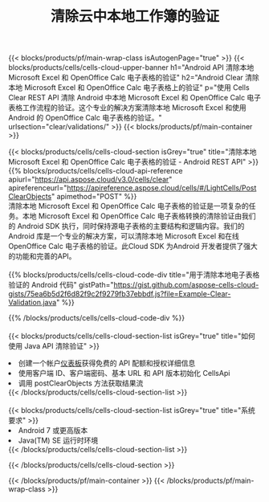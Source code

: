 ﻿---
title: 清除云中本地工作簿的验证
description: 用于在 Microsoft Excel 和 OpenOffice Calc 上清除验证的云 API 和 SDK。 Cells Cloud API 对本地电子表格进行清晰验证。SDK支持多种开发语言。它们包括 Android、C#、Go、Java、NodeJS、Perl、PHP、Python、Ruby 和 swift。
url: /zh/android/clear/validations/
---
{{< blocks/products/pf/main-wrap-class isAutogenPage="true" >}}
{{< blocks/products/cells/cells-cloud-upper-banner h1="Android API 清除本地 Microsoft Excel 和 OpenOffice Calc 电子表格的验证" h2="Android Clear 清除本地 Microsoft Excel 和 OpenOffice Calc 电子表格上的验证" p="使用 Cells Clear REST API 清除 Android 中本地 Microsoft Excel 和 OpenOffice Calc 电子表格工作流程的验证。这个专业的解决方案清除本地 Microsoft Excel 和使用 Android 的 OpenOffice Calc 电子表格的验证。" urlsection="clear/validations/" >}}
{{< blocks/products/pf/main-container >}}

{{< blocks/products/cells/cells-cloud-section isGrey="true" title="清除本地 Microsoft Excel 和 OpenOffice Calc 电子表格的验证 - Android REST API" >}}
{{% blocks/products/cells/cells-cloud-api-reference apiurl="https://api.aspose.cloud/v3.0/cells/clear" apireferenceurl="https://apireference.aspose.cloud/cells/#/LightCells/PostClearObjects" apimethod="POST" %}}
<br/>
清除本地 Microsoft Excel 和 OpenOffice Calc 电子表格的验证是一项复杂的任务。本地 Microsoft Excel 和 OpenOffice Calc 电子表格转换的清除验证由我们的 Android SDK 执行，同时保持源电子表格的主要结构和逻辑内容。我们的 Android 库是一个专业的解决方案，可以清除本地 Microsoft Excel 和在线 OpenOffice Calc 电子表格的验证。此Cloud SDK 为Android 开发者提供了强大的功能和完善的API。
<br/>
<br/>
{{% blocks/products/cells/cells-cloud-code-div title="用于清除本地电子表格验证的 Android 代码" gistPath="https://gist.github.com/aspose-cells-cloud-gists/75ea6b5d2f6d82f9c2f9279fb37ebbdf.js?file=Example-Clear-Validation.java" %}}
  
{{% /blocks/products/cells/cells-cloud-code-div %}}
<br/>
<br/>
{{< blocks/products/cells/cells-cloud-section-list isGrey="true" title="如何使用 Java API 清除验证" >}}
<li>创建一个帐户<a href="https://dashboard.aspose.cloud/">仪表板</a>获得免费的 API 配额和授权详细信息</li>
<li>使用客户端 ID、客户端密码、基本 URL 和 API 版本初始化 CellsApi</li>
<li>调用 postClearObjects 方法获取结果流</li>
{{< /blocks/products/cells/cells-cloud-section-list >}}
<br/>
<br/>
{{< blocks/products/cells/cells-cloud-section-list isGrey="true" title="系统要求" >}}
<li>Android 7 或更高版本</li>
<li>Java(TM) SE 运行时环境</li>
{{< /blocks/products/cells/cells-cloud-section-list >}}

{{< /blocks/products/cells/cells-cloud-section >}}

{{< /blocks/products/pf/main-container >}}
{{< /blocks/products/pf/main-wrap-class >}}

